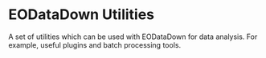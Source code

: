 # EODataDown Utilities

A set of utilities which can be used with EODataDown for data analysis. For example, useful plugins and batch processing tools.
